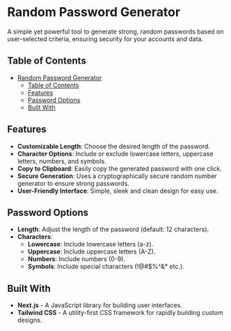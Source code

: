 # Random Password Generator

A simple yet powerful tool to generate strong, random passwords based on user-selected criteria, ensuring security for your accounts and data.

## Table of Contents

- [Random Password Generator](#random-password-generator)
  - [Table of Contents](#table-of-contents)
  - [Features](#features)
  - [Password Options](#password-options)
  - [Built With](#built-with)

## Features

- **Customizable Length**: Choose the desired length of the password.
- **Character Options**: Include or exclude lowercase letters, uppercase letters, numbers, and symbols.
- **Copy to Clipboard**: Easily copy the generated password with one click.
- **Secure Generation**: Uses a cryptographically secure random number generator to ensure strong passwords.
- **User-Friendly Interface**: Simple, sleek and clean design for easy use.

## Password Options

- **Length**: Adjust the length of the password (default: 12 characters).
- **Characters**:
  - **Lowercase**: Include lowercase letters (a-z).
  - **Uppercase**: Include uppercase letters (A-Z).
  - **Numbers**: Include numbers (0-9).
  - **Symbols**: Include special characters (!@#$%^&* etc.).

## Built With

- **Next.js** - A JavaScript library for building user interfaces.
- **Tailwind CSS** - A utility-first CSS framework for rapidly building custom designs.

